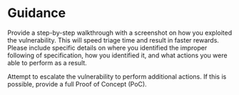 # Guidance

Provide a step-by-step walkthrough with a screenshot on how you exploited the vulnerability. This will speed triage time and result in faster rewards.  Please include specific details on where you identified the improper following of specification, how you identified it, and what actions you were able to perform as a result.

Attempt to escalate the vulnerability to perform additional actions. If this is possible, provide a full Proof of Concept (PoC).
